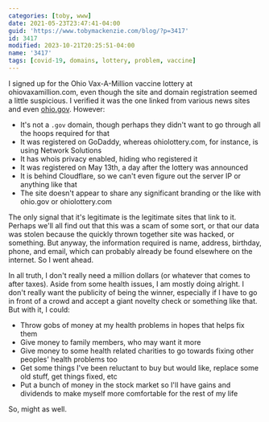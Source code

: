 ```yaml
---
categories: [toby, www]
date: 2021-05-23T23:47:41-04:00
guid: 'https://www.tobymackenzie.com/blog/?p=3417'
id: 3417
modified: 2023-10-21T20:25:51-04:00
name: '3417'
tags: [covid-19, domains, lottery, problem, vaccine]
---
```


I signed up for the Ohio Vax-A-Million vaccine lottery at ohiovaxamillion.com, even though the site and domain registration seemed a little suspicious.<!--more-->  I verified it was the one linked from various news sites and even [ohio.gov](https://odh.ohio.gov/wps/portal/gov/odh/media-center/odh-news-releases/odh-news-release-05-17-21).  However:

- It's not a `.gov` domain, though perhaps they didn't want to go through all the hoops required for that
- It was registered on GoDaddy, whereas ohiolottery.com, for instance, is using Network Solutions
- It has whois privacy enabled, hiding who registered it
- It was registered on May 13th, a day after the lottery was announced
- It is behind Cloudflare, so we can't even figure out the server IP or anything like that
- The site doesn't appear to share any significant branding or the like with ohio.gov or ohiolottery.com

The only signal that it's legitimate is the legitimate sites that link to it.  Perhaps we'll all find out that this was a scam of some sort, or that our data was stolen because the quickly thrown together site was hacked, or something.  But anyway, the information required is name, address, birthday, phone, and email, which can probably already be found elsewhere on the internet.  So I went ahead.

In all truth, I don't really need a million dollars (or whatever that comes to after taxes).  Aside from some health issues, I am mostly doing alright.  I don't really want the publicity of being the winner, especially if I have to go in front of a crowd and accept a giant novelty check or something like that.  But with it, I could:

- Throw gobs of money at my health problems in hopes that helps fix them
- Give money to family members, who may want it more
- Give money to some health related charities to go towards fixing other peoples' health problems too
- Get some things I've been reluctant to buy but would like, replace some old stuff, get things fixed, etc
- Put a bunch of money in the stock market so I'll have gains and dividends to make myself more comfortable for the rest of my life

So, might as well.
